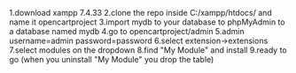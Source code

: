 1.download xampp 7.4.33
2.clone the repo inside C:/xampp/htdocs/ and name it opencartproject
3.import mydb to your database to phpMyAdmin to a database named mydb
4.go to opencartproject/admin
5.admin username=admin password=password
6.select extension->extensions
7.select modules on the dropdown
8.find "My Module" and install 
9.ready to go 
(when you uninstall "My Module" you drop the table)
